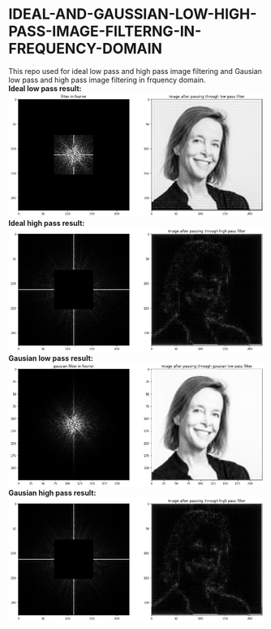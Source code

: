 # IDEAL-AND-GAUSSIAN-LOW-HIGH-PASS-IMAGE-FILTERNG-IN-FREQUENCY-DOMAIN
This repo used for ideal low pass and high pass image filtering and Gausian low pass and high pass image filtering in frquency domain.<br />
**Ideal low pass result:**<br />
<img src="https://github.com/Ankit-k786/IDEAL-AND-GAUSSIAN-LOW-HIGH-PASS-IMAGE-FILTERNG-IN-FREQUENCY-DOMAIN/blob/main/Ideal_lowpass.png" width="512"/><br />
**Ideal high pass result:**<br />
<img src="https://github.com/Ankit-k786/IDEAL-AND-GAUSSIAN-LOW-HIGH-PASS-IMAGE-FILTERNG-IN-FREQUENCY-DOMAIN/blob/main/Ideal_highpass.png" width="512"/><br />
**Gausian low pass result:**<br />
<img src="https://github.com/Ankit-k786/IDEAL-AND-GAUSSIAN-LOW-HIGH-PASS-IMAGE-FILTERNG-IN-FREQUENCY-DOMAIN/blob/main/Gausian_lowpass.png" width="512"/><br />
**Gausian high pass result:**<br />
<img src="https://github.com/Ankit-k786/IDEAL-AND-GAUSSIAN-LOW-HIGH-PASS-IMAGE-FILTERNG-IN-FREQUENCY-DOMAIN/blob/main/Ideal_highpass.png" width="512"/><br />


